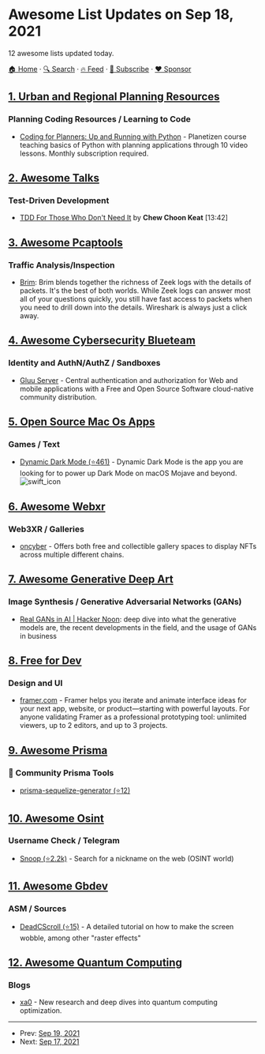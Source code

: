 # Awesome List Updates on Sep 18, 2021

12 awesome lists updated today.

[🏠 Home](/README.md) · [🔍 Search](https://www.trackawesomelist.com/search/) · [🔥 Feed](https://www.trackawesomelist.com/rss.xml) · [📮 Subscribe](https://trackawesomelist.us17.list-manage.com/subscribe?u=d2f0117aa829c83a63ec63c2f&id=36a103854c) · [❤️  Sponsor](https://github.com/sponsors/theowenyoung)



## [1. Urban and Regional Planning Resources](/content/APA-Technology-Division/urban-and-regional-planning-resources/README.md)

### Planning Coding Resources / Learning to Code

*   [Coding for Planners: Up and Running with Python](https://courses.planetizen.com/course/coding-for-planners-python) - Planetizen course teaching basics of Python with planning applications through 10 video lessons. Monthly subscription required.

## [2. Awesome Talks](/content/JanVanRyswyck/awesome-talks/README.md)

### Test-Driven Development

*   [TDD For Those Who Don't Need It](https://www.youtube.com/watch?v=a6oP24CSdUg) by **Chew Choon Keat** \[13:42]

## [3. Awesome Pcaptools](/content/caesar0301/awesome-pcaptools/README.md)

### Traffic Analysis/Inspection

*   [Brim](https://www.brimsecurity.com/): Brim blends together the richness of Zeek logs with the details of packets. It's the best of both worlds. While Zeek logs can answer most all of your questions quickly, you still have fast access to packets when you need to drill down into the details. Wireshark is always just a click away.

## [4. Awesome Cybersecurity Blueteam](/content/fabacab/awesome-cybersecurity-blueteam/README.md)

### Identity and AuthN/AuthZ / Sandboxes

*   [Gluu Server](https://gluu.org/) - Central authentication and authorization for Web and mobile applications with a Free and Open Source Software cloud-native community distribution.

## [5. Open Source Mac Os Apps](/content/serhii-londar/open-source-mac-os-apps/README.md)

### Games / Text

*   [Dynamic Dark Mode (⭐461)](https://github.com/ApolloZhu/Dynamic-Dark-Mode) - Dynamic Dark Mode is the app you are looking for to power up Dark Mode on macOS Mojave and beyond. ![swift\_icon](https://github.com/serhii-londar/open-source-mac-os-apps/raw/master/./icons/swift-16.png "Swift language.")

## [6. Awesome Webxr](/content/msub2/awesome-webxr/README.md)

### Web3XR / Galleries

*   [oncyber](https://oncyber.io/) - Offers both free and collectible gallery spaces to display NFTs across multiple different chains.

## [7. Awesome Generative Deep Art](/content/filipecalegario/awesome-generative-deep-art/README.md)

### Image Synthesis / Generative Adversarial Networks (GANs)

*   [Real GANs in AI | Hacker Noon](https://hackernoon.com/real-gans-in-ai): deep dive into what the generative models are, the recent developments in the field, and the usage of GANs in business

## [8. Free for Dev](/content/ripienaar/free-for-dev/README.md)

### Design and UI

*   [framer.com](https://www.framer.com/) - Framer helps you iterate and animate interface ideas for your next app, website, or product—starting with powerful layouts. For anyone validating Framer as a professional prototyping tool: unlimited viewers, up to 2 editors, and up to 3 projects.

## [9. Awesome Prisma](/content/catalinmiron/awesome-prisma/README.md)

### :safety_vest: Community Prisma Tools

*   [prisma-sequelize-generator (⭐12)](https://github.com/floydspace/prisma-sequelize-generator)

## [10. Awesome Osint](/content/jivoi/awesome-osint/README.md)

### Username Check / Telegram

*   [Snoop (⭐2.2k)](https://github.com/snooppr/snoop/blob/master/README.en.md) - Search for a nickname on the web (OSINT world)

## [11. Awesome Gbdev](/content/gbdev/awesome-gbdev/README.md)

### ASM / Sources

*   [DeadCScroll (⭐15)](https://github.com/gb-archive/DeadCScroll) - A detailed tutorial on how to make the screen wobble, among other "raster effects"

## [12. Awesome Quantum Computing](/content/desireevl/awesome-quantum-computing/README.md)

### Blogs

*   [xa0](https://blog.xa0.de/list) - New research and deep dives into quantum computing optimization.

---

- Prev: [Sep 19, 2021](/content/2021/09/19/README.md)
- Next: [Sep 17, 2021](/content/2021/09/17/README.md)